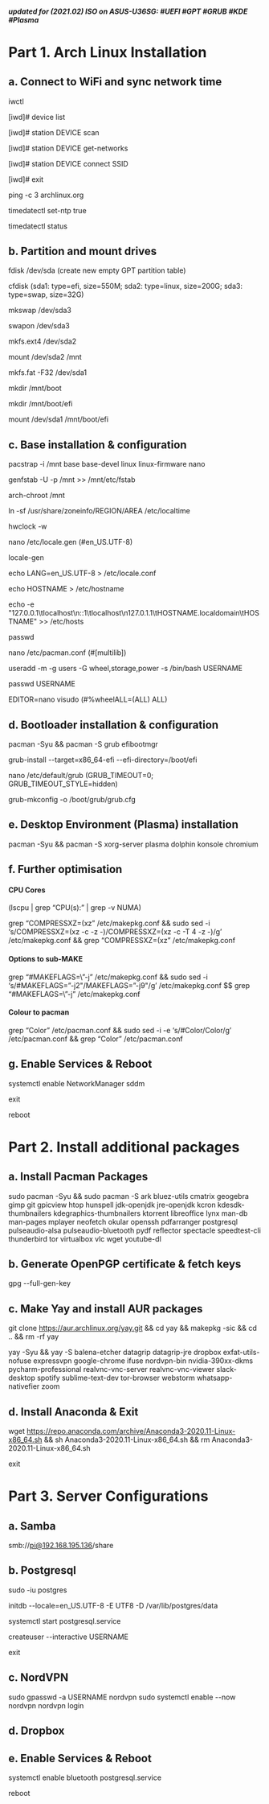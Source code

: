##### updated for (2021.02) ISO on ASUS-U36SG: #UEFI #GPT #GRUB #KDE #Plasma

# Part 1. Arch Linux Installation

## a. Connect to WiFi and sync network time
iwctl

[iwd]# device list

[iwd]# station DEVICE scan

[iwd]# station DEVICE get-networks

[iwd]# station DEVICE connect SSID

[iwd]# exit

ping -c 3 archlinux.org

timedatectl set-ntp true

timedatectl status

## b. Partition and mount drives
fdisk /dev/sda (create new empty GPT partition table)

cfdisk (sda1: type=efi, size=550M; sda2: type=linux, size=200G; sda3: type=swap, size=32G)

mkswap /dev/sda3

swapon /dev/sda3

mkfs.ext4 /dev/sda2

mount /dev/sda2 /mnt

mkfs.fat -F32 /dev/sda1

mkdir /mnt/boot

mkdir /mnt/boot/efi

mount /dev/sda1 /mnt/boot/efi

## c. Base installation & configuration
pacstrap -i /mnt base base-devel linux linux-firmware nano

genfstab -U -p /mnt >> /mnt/etc/fstab

arch-chroot /mnt

ln -sf /usr/share/zoneinfo/REGION/AREA /etc/localtime

hwclock -w

nano /etc/locale.gen (#en_US.UTF-8)

locale-gen

echo LANG=en_US.UTF-8 > /etc/locale.conf

echo HOSTNAME > /etc/hostname

echo -e "127.0.0.1\tlocalhost\n::1\tlocalhost\n127.0.1.1\tHOSTNAME.localdomain\tHOSTNAME" >> /etc/hosts

passwd

nano /etc/pacman.conf (#[multilib])

useradd -m -g users -G wheel,storage,power -s /bin/bash USERNAME

passwd USERNAME

EDITOR=nano visudo (#%wheelALL=(ALL) ALL)

## d. Bootloader installation & configuration
pacman -Syu && pacman -S grub efibootmgr

grub-install --target=x86_64-efi --efi-directory=/boot/efi

nano /etc/default/grub (GRUB_TIMEOUT=0; GRUB_TIMEOUT_STYLE=hidden)

grub-mkconfig -o /boot/grub/grub.cfg

## e. Desktop Environment (Plasma) installation
pacman -Syu && pacman -S xorg-server plasma dolphin konsole chromium

## f. Further optimisation
#### CPU Cores
(lscpu | grep “CPU(s):” | grep -v NUMA)

grep “COMPRESSXZ=(xz” /etc/makepkg.conf && sudo sed -i ‘s/COMPRESSXZ=(xz -c -z -)/COMPRESSXZ=(xz -c -T 4 -z -)/g’ /etc/makepkg.conf && grep “COMPRESSXZ=(xz” /etc/makepkg.conf

#### Options to sub-MAKE
grep “#MAKEFLAGS=\”-j” /etc/makepkg.conf && sudo sed -i ‘s/#MAKEFLAGS=”-j2"/MAKEFLAGS=”-j9"/g’ /etc/makepkg.conf $$ grep “#MAKEFLAGS=\”-j” /etc/makepkg.conf

#### Colour to pacman
grep “Color” /etc/pacman.conf && sudo sed -i -e ‘s/#Color/Color/g’ /etc/pacman.conf && grep “Color” /etc/pacman.conf

## g. Enable Services & Reboot
systemctl enable NetworkManager sddm

exit

reboot

# Part 2. Install additional packages

## a. Install Pacman Packages
sudo pacman -Syu && sudo pacman -S ark bluez-utils cmatrix geogebra gimp git gpicview htop hunspell jdk-openjdk jre-openjdk kcron kdesdk-thumbnailers kdegraphics-thumbnailers ktorrent libreoffice lynx man-db man-pages mplayer neofetch okular openssh pdfarranger postgresql pulseaudio-alsa pulseaudio-bluetooth pydf reflector spectacle speedtest-cli thunderbird tor virtualbox vlc wget youtube-dl

## b. Generate OpenPGP certificate & fetch keys
gpg --full-gen-key

## c. Make Yay and install AUR packages
git clone https://aur.archlinux.org/yay.git && cd yay && makepkg -sic && cd .. && rm -rf yay

yay -Syu && yay -S balena-etcher datagrip datagrip-jre dropbox exfat-utils-nofuse expressvpn google-chrome ifuse nordvpn-bin nvidia-390xx-dkms pycharm-professional realvnc-vnc-server realvnc-vnc-viewer slack-desktop spotify sublime-text-dev tor-browser webstorm whatsapp-nativefier zoom

## d. Install Anaconda & Exit
wget https://repo.anaconda.com/archive/Anaconda3-2020.11-Linux-x86_64.sh && sh Anaconda3-2020.11-Linux-x86_64.sh && rm Anaconda3-2020.11-Linux-x86_64.sh

exit

# Part 3. Server Configurations

## a. Samba
smb://pi@192.168.195.136/share

## b. Postgresql
sudo -iu postgres

initdb --locale=en_US.UTF-8 -E UTF8 -D /var/lib/postgres/data

systemctl start postgresql.service

createuser --interactive USERNAME

exit

## c. NordVPN
sudo gpasswd -a USERNAME nordvpn
sudo systemctl enable --now nordvpn
nordvpn login

## d. Dropbox

## e. Enable Services & Reboot
systemctl enable bluetooth postgresql.service 

reboot

